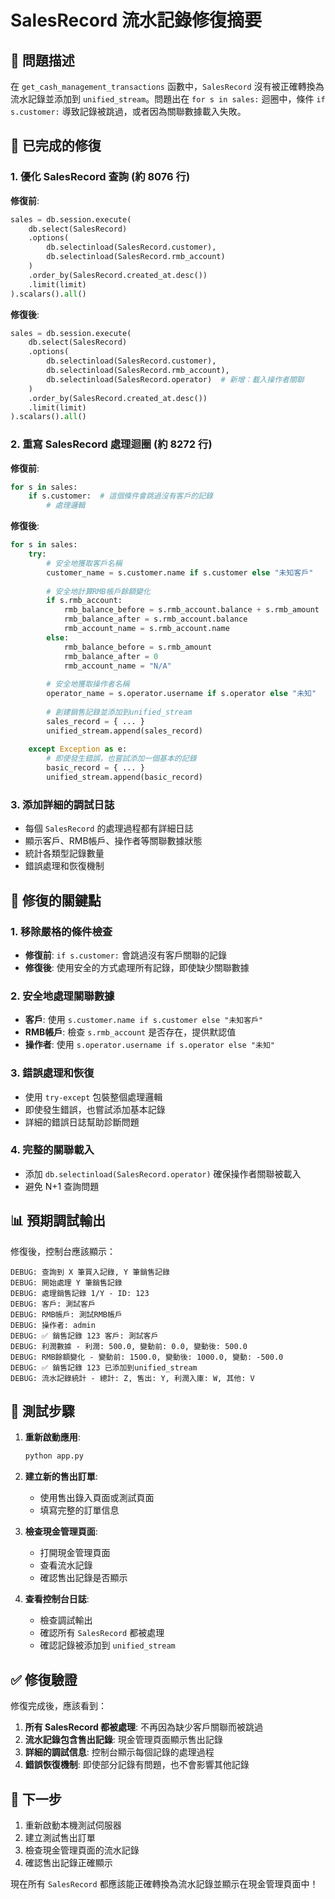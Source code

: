 # SalesRecord 流水記錄修復摘要

## 🚨 問題描述

在 `get_cash_management_transactions` 函數中，`SalesRecord` 沒有被正確轉換為流水記錄並添加到 `unified_stream`。問題出在 `for s in sales:` 迴圈中，條件 `if s.customer:` 導致記錄被跳過，或者因為關聯數據載入失敗。

## 🔧 已完成的修復

### 1. 優化 SalesRecord 查詢 (約 8076 行)

**修復前**:
```python
sales = db.session.execute(
    db.select(SalesRecord)
    .options(
        db.selectinload(SalesRecord.customer),
        db.selectinload(SalesRecord.rmb_account)
    )
    .order_by(SalesRecord.created_at.desc())
    .limit(limit)
).scalars().all()
```

**修復後**:
```python
sales = db.session.execute(
    db.select(SalesRecord)
    .options(
        db.selectinload(SalesRecord.customer),
        db.selectinload(SalesRecord.rmb_account),
        db.selectinload(SalesRecord.operator)  # 新增：載入操作者關聯
    )
    .order_by(SalesRecord.created_at.desc())
    .limit(limit)
).scalars().all()
```

### 2. 重寫 SalesRecord 處理迴圈 (約 8272 行)

**修復前**:
```python
for s in sales:
    if s.customer:  # 這個條件會跳過沒有客戶的記錄
        # 處理邏輯
```

**修復後**:
```python
for s in sales:
    try:
        # 安全地獲取客戶名稱
        customer_name = s.customer.name if s.customer else "未知客戶"
        
        # 安全地計算RMB帳戶餘額變化
        if s.rmb_account:
            rmb_balance_before = s.rmb_account.balance + s.rmb_amount
            rmb_balance_after = s.rmb_account.balance
            rmb_account_name = s.rmb_account.name
        else:
            rmb_balance_before = s.rmb_amount
            rmb_balance_after = 0
            rmb_account_name = "N/A"
        
        # 安全地獲取操作者名稱
        operator_name = s.operator.username if s.operator else "未知"
        
        # 創建銷售記錄並添加到unified_stream
        sales_record = { ... }
        unified_stream.append(sales_record)
        
    except Exception as e:
        # 即使發生錯誤，也嘗試添加一個基本的記錄
        basic_record = { ... }
        unified_stream.append(basic_record)
```

### 3. 添加詳細的調試日誌

- 每個 `SalesRecord` 的處理過程都有詳細日誌
- 顯示客戶、RMB帳戶、操作者等關聯數據狀態
- 統計各類型記錄數量
- 錯誤處理和恢復機制

## 🎯 修復的關鍵點

### 1. 移除嚴格的條件檢查
- **修復前**: `if s.customer:` 會跳過沒有客戶關聯的記錄
- **修復後**: 使用安全的方式處理所有記錄，即使缺少關聯數據

### 2. 安全地處理關聯數據
- **客戶**: 使用 `s.customer.name if s.customer else "未知客戶"`
- **RMB帳戶**: 檢查 `s.rmb_account` 是否存在，提供默認值
- **操作者**: 使用 `s.operator.username if s.operator else "未知"`

### 3. 錯誤處理和恢復
- 使用 `try-except` 包裝整個處理邏輯
- 即使發生錯誤，也嘗試添加基本記錄
- 詳細的錯誤日誌幫助診斷問題

### 4. 完整的關聯載入
- 添加 `db.selectinload(SalesRecord.operator)` 確保操作者關聯被載入
- 避免 N+1 查詢問題

## 📊 預期調試輸出

修復後，控制台應該顯示：

```
DEBUG: 查詢到 X 筆買入記錄, Y 筆銷售記錄
DEBUG: 開始處理 Y 筆銷售記錄
DEBUG: 處理銷售記錄 1/Y - ID: 123
DEBUG: 客戶: 測試客戶
DEBUG: RMB帳戶: 測試RMB帳戶
DEBUG: 操作者: admin
DEBUG: ✅ 銷售記錄 123 客戶: 測試客戶
DEBUG: 利潤數據 - 利潤: 500.0, 變動前: 0.0, 變動後: 500.0
DEBUG: RMB餘額變化 - 變動前: 1500.0, 變動後: 1000.0, 變動: -500.0
DEBUG: ✅ 銷售記錄 123 已添加到unified_stream
DEBUG: 流水記錄統計 - 總計: Z, 售出: Y, 利潤入庫: W, 其他: V
```

## 🧪 測試步驟

1. **重新啟動應用**:
   ```bash
   python app.py
   ```

2. **建立新的售出訂單**:
   - 使用售出錄入頁面或測試頁面
   - 填寫完整的訂單信息

3. **檢查現金管理頁面**:
   - 打開現金管理頁面
   - 查看流水記錄
   - 確認售出記錄是否顯示

4. **查看控制台日誌**:
   - 檢查調試輸出
   - 確認所有 `SalesRecord` 都被處理
   - 確認記錄被添加到 `unified_stream`

## ✅ 修復驗證

修復完成後，應該看到：

1. **所有 SalesRecord 都被處理**: 不再因為缺少客戶關聯而被跳過
2. **流水記錄包含售出記錄**: 現金管理頁面顯示售出記錄
3. **詳細的調試信息**: 控制台顯示每個記錄的處理過程
4. **錯誤恢復機制**: 即使部分記錄有問題，也不會影響其他記錄

## 🚀 下一步

1. 重新啟動本機測試伺服器
2. 建立測試售出訂單
3. 檢查現金管理頁面的流水記錄
4. 確認售出記錄正確顯示

現在所有 `SalesRecord` 都應該能正確轉換為流水記錄並顯示在現金管理頁面中！
